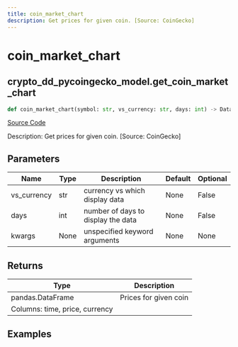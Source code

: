 ```yaml
---
title: coin_market_chart
description: Get prices for given coin. [Source: CoinGecko]
---
```

# coin_market_chart

## crypto_dd_pycoingecko_model.get_coin_market_chart

```python
def coin_market_chart(symbol: str, vs_currency: str, days: int) -> DataFrame:
```
[Source Code](https://github.com/OpenBB-finance/OpenBBTerminal/tree/main/openbb_terminal/cryptocurrency/due_diligence/pycoingecko_model.py#L221)

Description: Get prices for given coin. [Source: CoinGecko]

## Parameters

| Name | Type | Description | Default | Optional |
| ---- | ---- | ----------- | ------- | -------- |
| vs_currency | str | currency vs which display data | None | False |
| days | int | number of days to display the data | None | False |
| kwargs | None | unspecified keyword arguments | None | None |

## Returns

| Type | Description |
| ---- | ----------- |
| pandas.DataFrame | Prices for given coin
Columns: time, price, currency |

## Examples

